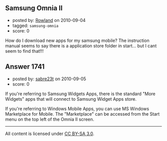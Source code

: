 ## Samsung Omnia II

- posted by: [Rowland](https://stackexchange.com/users/-1/1080-rowland) on 2010-09-04
- tagged: `samsung-omnia`
- score: 0

<p>How do I download new apps for my samsung mobile? The instruction manual seems to say there is a application store folder in start... but I cant seem to find that!!!</p>



## Answer 1741

- posted by: [sabre23t](https://stackexchange.com/users/-1/1070-sabre23t) on 2010-09-05
- score: 0

<p>If you're referring to Samsung Widgets Apps, there is the standard "More Widgets" apps that will connect to Samsung Widget Apps store.</p>

<p>If you're referring to Windows Mobile Apps, you can use MS Windows Marketplace for Mobile. The "Marketplace" can be accessed from the Start menu on the top left of the Omnia II screen.</p>




---

All content is licensed under [CC BY-SA 3.0](https://creativecommons.org/licenses/by-sa/3.0/).
